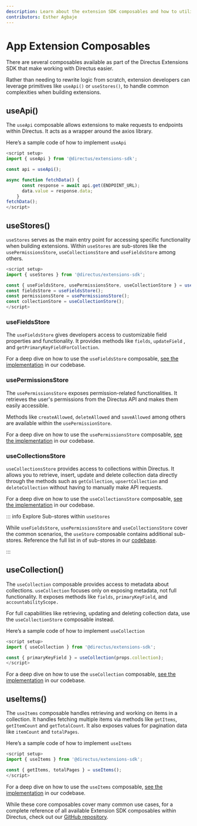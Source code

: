 ```yaml
---
description: Learn about the extension SDK composables and how to utilize them when developing custom extensions.
contributors: Esther Agbaje
---
```


# App Extension Composables

There are several composables available as part of the Directus Extensions SDK that make working with Directus easier.

Rather than needing to rewrite logic from scratch, extension developers can leverage primitives like `useApi()` or
`useStores()`, to handle common complexities when building extensions.

## useApi()

The `useApi` composable allows extensions to make requests to endpoints within Directus. It acts as a wrapper around the
axios library.

Here’s a sample code of how to implement `useApi`

```ts
<script setup>
import { useApi } from '@directus/extensions-sdk';

const api = useApi();

async function fetchData() {
      const response = await api.get(ENDPOINT_URL);
      data.value = response.data;
    }
fetchData();
</script>
```

## useStores()

`useStores` serves as the main entry point for accessing specific functionality when building extensions. Within
`useStores` are sub-stores like the `usePermissionsStore`, `useCollectionsStore` and `useFieldsStore` among others.

```ts
<script setup>
import { useStores } from '@directus/extensions-sdk';

const { useFieldsStore, usePermissionsStore, useCollectionStore } = useStores();
const fieldsStore = useFieldsStore();
const permissionsStore = usePermissionsStore();
const collectionStore = useCollectionStore();
</script>
```

### useFieldsStore

The `useFieldsStore` gives developers access to customizable field properties and functionality. It provides methods
like `fields`, `updateField` , and `getPrimaryKeyFieldForCollection`.

For a deep dive on how to use the `useFieldsStore` composable,
[see the implementation](https://github.com/directus/directus/blob/main/app/src/stores/fields.ts#L69) in our codebase.

### usePermissionsStore

The `usePermissionsStore` exposes permission-related functionalities. It retrieves the user's permissions from the
Directus API and makes them easily accessible.

Methods like `createAllowed`, `deleteAllowed` and `saveAllowed` among others are available within the
`usePermissionStore`.

For a deep dive on how to use the `usePermissionsStore` composable,
[see the implementation](https://www.notion.so/Extension-Composables-f2918516bd9a4c2180a1fc01e1a9f0f1?pvs=21) in our
codebase.

### useCollectionsStore

`useCollectionsStore` provides access to collections within Directus. It allows you to retrieve, insert, update and
delete collection data directly through the methods such as `getCollection`, `upsertCollection` and `deleteCollection`
without having to manually make API requests.

For a deep dive on how to use the `useCollectionsStore` composable,
[see the implementation](https://github.com/directus/directus/blob/main/app/src/stores/collections.ts#L16) in our
codebase.

::: info Explore Sub-stores within `useStores`

While `useFieldsStore`, `usePermissionsStore` and `useCollectionsStore` cover the common scenarios, the `useStore`
composable contains additional sub-stores. Reference the full list in of sub-stores in our
[codebase](https://github.com/directus/directus/blob/main/app/src/composables/use-system.ts).

:::

## useCollection()

The `useCollection` composable provides access to metadata about collections. `useCollection` focuses only on exposing
metadata, not full functionality. It exposes methods like `fields`, `primaryKeyField`, and `accountabilityScope.`

For full capabilities like retrieving, updating and deleting collection data, use the `useCollectionStore` composable
instead.

Here’s a sample code of how to implement `useCollection`

```ts
<script setup>
import { useCollection } from '@directus/extensions-sdk';

const { primaryKeyField } = useCollection(props.collection);
</script>
```

For a deep dive on how to use the `useCollection` composable,
[see the implementation](https://github.com/directus/directus/blob/main/packages/composables/src/use-collection.ts) in
our codebase.

## useItems()

The `useItems` composable handles retrieving and working on items in a collection. It handles fetching multiple items
via methods like `getItems`, `getItemCount` and `getTotalCount`. It also exposes values for pagination data like
`itemCount` and `totalPages`.

Here’s a sample code of how to implement `useItems`

```ts
<script setup>
import { useItems } from '@directus/extensions-sdk';

const { getItems, totalPages } = useItems();
</script>
```

For a deep dive on how to use the `useItems` composable,
[see the implementation](https://github.com/directus/directus/blob/main/packages/composables/src/use-items.ts#L39) in
our codebase.

While these core composables cover many common use cases, for a complete reference of all available Extension SDK
composables within Directus, check out our
[GitHub repository](https://github.com/directus/directus/blob/main/app/src/composables/use-system.ts).
